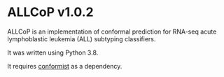 # ALLCoP v1.0.2

ALLCoP is an implementation of conformal prediction for RNA-seq acute lymphoblastic leukemia (ALL) subtyping classifiers.

It was written using Python 3.8.

It requires [conformist](https://github.com/Molmed/conformist) as a dependency.
